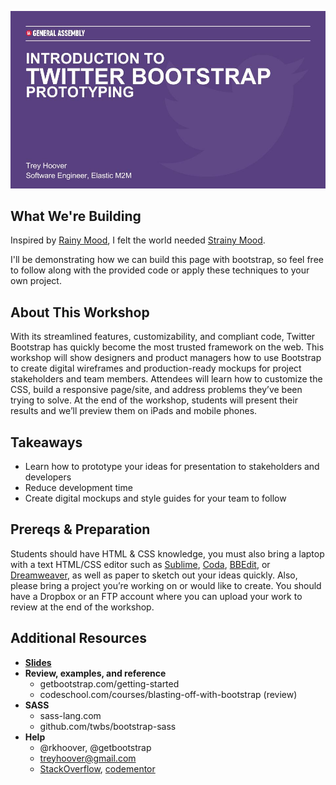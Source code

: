 [![Promo](misc/promo.jpg)](https://docs.google.com/presentation/d/1vOzRSgYBeWH4U8UYhbw-qyq1pCp-nt7vMK85bsMXvLQ)

What We're Building
-------------------
Inspired by [Rainy Mood](http://rainymood.com), I felt the world needed [Strainy Mood](http://treyhoover.github.io/bootstrap_workshop). 

I'll be demonstrating how we can build this page with bootstrap, so feel free to follow along with the provided code or apply these techniques to your own project.

About This Workshop
-------------------
With its streamlined features, customizability, and compliant code, Twitter Bootstrap has quickly become the most trusted framework on the web. This workshop will show designers and product managers how to use Bootstrap to create digital wireframes and production-ready mockups for project stakeholders and team members. Attendees will learn how to customize the CSS, build a responsive page/site, and address problems they’ve been trying to solve. At the end of the workshop, students will present their results and we’ll preview them on iPads and mobile phones.

Takeaways
---------
* Learn how to prototype your ideas for presentation to stakeholders and developers
* Reduce development time
* Create digital mockups and style guides for your team to follow

Prereqs & Preparation
---------------------
Students should have HTML & CSS knowledge, you must also bring a laptop with a text HTML/CSS editor such as [Sublime](http://sublimetext.com/), [Coda](http://panic.com/coda/), [BBEdit](http://barebones.com/), or [Dreamweaver](http://www.adobe.com/products/dreamweaver.html), as well as paper to sketch out your ideas quickly. Also, please bring a project you’re working on or would like to create. You should have a Dropbox or an FTP account where you can upload your work to review at the end of the workshop.

Additional Resources
--------------------
* **[Slides](https://docs.google.com/presentation/d/1vOzRSgYBeWH4U8UYhbw-qyq1pCp-nt7vMK85bsMXvLQ)**
* **Review, examples, and reference**
  * getbootstrap.com/getting-started
  * codeschool.com/courses/blasting-off-with-bootstrap (review)
* **SASS**
  * sass-lang.com
  * github.com/twbs/bootstrap-sass
* **Help**
  * @rkhoover, @getbootstrap
  * treyhoover@gmail.com
  * [StackOverflow](http://stackoverflow.com/), [codementor](https://www.codementor.io/)